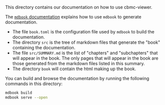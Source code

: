 This directory contains our documentation on how to use cbmc-viewer.

The [`mdbook` documentation](https://rust-lang.github.io/mdBook/)
explains how to use `mdbook` to generate documentation.
* The file `book.toml` is the configuration file used by `mdbook` to
  build the documentation.
* The directory `src` is the tree of markdown files that generate the
  "book" containing the documentation.
* The file `src/SUMMARY.md` is the list of "chapters" and
  "subchapters" that will appear in the book.  The only pages that
  will appear in the book are those generated from the markdown files
  listed in this summary.
* The directory `book` will contain the html making up the book.

You can build and browse the documentation by running the following
commands in this directory:
```bash
mdbook build
mdbook serve --open
```
